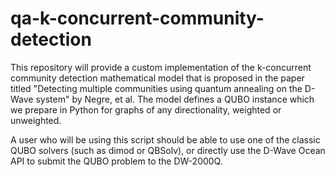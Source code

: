 # qa-k-concurrent-community-detection
This repository will provide a custom implementation of the k-concurrent community detection mathematical model that is proposed in the paper titled "Detecting multiple communities using quantum annealing on the D-Wave system" by Negre, et al. The model defines a QUBO instance which we prepare in Python for graphs of any directionality, weighted or unweighted.

A user who will be using this script should be able to use one of the classic QUBO solvers (such as dimod or QBSolv), or directly use the D-Wave Ocean API to submit the QUBO problem to the DW-2000Q.
